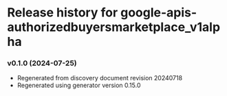 # Release history for google-apis-authorizedbuyersmarketplace_v1alpha

### v0.1.0 (2024-07-25)

* Regenerated from discovery document revision 20240718
* Regenerated using generator version 0.15.0

